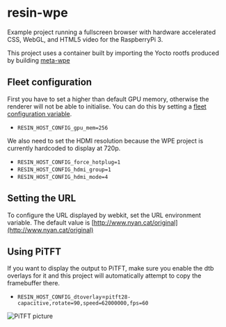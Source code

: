 # resin-wpe

Example project running a fullscreen browser with hardware accelerated CSS,
WebGL, and HTML5 video for the RaspberryPi 3.

This project uses a container built by importing the Yocto rootfs produced by
building [meta-wpe](https://github.com/WebPlatformForEmbedded/meta-wpe)

## Fleet configuration

First you have to set a higher than default GPU memory, otherwise the renderer
will not be able to initialise. You can do this by setting a [fleet configuration variable](https://docs.resin.io/configuration/advanced/#modifying-config-txt-remotely-).

* `RESIN_HOST_CONFIG_gpu_mem=256`

We also need to set the HDMI resolution because the WPE project is currently hardcoded to display at 720p.

* `RESIN_HOST_CONFIG_force_hotplug=1`
* `RESIN_HOST_CONFIG_hdmi_group=1`
* `RESIN_HOST_CONFIG_hdmi_mode=4`

## Setting the URL

To configure the URL displayed by webkit, set the URL environment variable. The
default value is [http://www.nyan.cat/original](http://www.nyan.cat/original)

## Using PiTFT

If you want to display the output to PiTFT, make sure you enable the dtb
overlays for it and this project will automatically attempt to copy the
framebuffer there.

* `RESIN_HOST_CONFIG_dtoverlay`=`pitft28-capacitive,rotate=90,speed=62000000,fps=60`

![PiTFT picture](http://i.imgur.com/VaIPJ0L.jpg)

